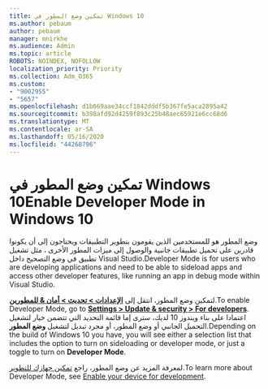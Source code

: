 ```yaml
---
title: تمكين وضع المطور في Windows 10
ms.author: pebaum
author: pebaum
manager: mnirkhe
ms.audience: Admin
ms.topic: article
ROBOTS: NOINDEX, NOFOLLOW
localization_priority: Priority
ms.collection: Adm_O365
ms.custom:
- "9002955"
- "5657"
ms.openlocfilehash: d1b669aae34ccf1842dddf5b367fe5aca2895a42
ms.sourcegitcommit: b398afd92d4259f893c25b48aec65921e6cc68d6
ms.translationtype: MT
ms.contentlocale: ar-SA
ms.lasthandoff: 05/16/2020
ms.locfileid: "44268796"
---
```

# <a name="enable-developer-mode-in-windows-10"></a><span data-ttu-id="313f4-102">تمكين وضع المطور في Windows 10</span><span class="sxs-lookup"><span data-stu-id="313f4-102">Enable Developer Mode in Windows 10</span></span>

<span data-ttu-id="313f4-103">وضع المطور هو للمستخدمين الذين يقومون بتطوير التطبيقات ويحتاجون إلى أن يكونوا قادرين على تحميل تطبيقات جانبية والوصول إلى ميزات المطور الأخرى ، مثل تشغيل تطبيق في وضع التصحيح داخل Visual Studio.</span><span class="sxs-lookup"><span data-stu-id="313f4-103">Developer Mode is for users who are developing applications and need to be able to sideload apps and access other developer features, like running an app in debug mode within Visual Studio.</span></span>

<span data-ttu-id="313f4-104">لتمكين وضع المطور، انتقل إلى **[الإعدادات > تحديث > أمان & للمطورين](ms-settings:developers?activationSource=GetHelp)**.</span><span class="sxs-lookup"><span data-stu-id="313f4-104">To enable Developer Mode, go to **[Settings > Update & security > For developers](ms-settings:developers?activationSource=GetHelp)**.</span></span> <span data-ttu-id="313f4-105">اعتمادا على بناء ويندوز 10 لديك، سترى إما قائمة التحديد التي تتضمن خيار لتشغيل التحميل الجانبي أو وضع المطور، أو مجرد تبديل لتشغيل **وضع المطور**.</span><span class="sxs-lookup"><span data-stu-id="313f4-105">Depending on the build of Windows 10 you have, you will see either a selection list that includes the option to turn on sideloading or developer mode, or just a toggle to turn on **Developer Mode**.</span></span>

<span data-ttu-id="313f4-106">لمعرفة المزيد عن وضع المطور، راجع [تمكين جهازك للتطوير](https://docs.microsoft.com/windows/uwp/get-started/enable-your-device-for-development).</span><span class="sxs-lookup"><span data-stu-id="313f4-106">To learn more about Developer Mode, see [Enable your device for development](https://docs.microsoft.com/windows/uwp/get-started/enable-your-device-for-development).</span></span>
